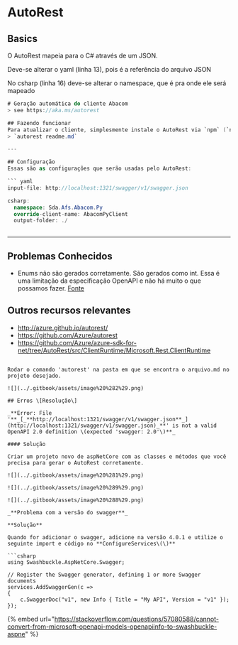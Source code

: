 # AutoRest

## Basics

O AutoRest mapeia para o C\# através de um JSON.

Deve-se alterar o yaml \(linha 13\), pois é a referência do arquivo JSON

No csharp \(linha 16\) deve-se alterar o namespace, que é pra onde ele será mapeado

```csharp
# Geração automática do cliente Abacom
> see https://aka.ms/autorest

## Fazendo funcionar
Para atualizar o cliente, simplesmente instale o AutoRest via `npm` (`npm install -g autorest`) e depois execute (no mesmo caminho deste arquivo):
> `autorest readme.md`

---

## Configuração
Essas são as configurações que serão usadas pelo AutoRest:

``` yaml 
input-file: http://localhost:1321/swagger/v1/swagger.json

csharp:
  namespace: Sda.Afs.Abacom.Py
  override-client-name: AbacomPyClient
  output-folder: ./
  
```

---

## Problemas Conhecidos
- Enums não são gerados corretamente. São gerados como int. Essa é uma limitação da especificação OpenAPI e não há muito o que possamos fazer. [Fonte](https://github.com/domaindrivendev/Swashbuckle/issues/1113)

## Outros recursos relevantes
  - http://azure.github.io/autorest/
  - https://github.com/Azure/autorest
  - https://github.com/Azure/azure-sdk-for-net/tree/AutoRest/src/ClientRuntime/Microsoft.Rest.ClientRuntime
```

Rodar o comando 'autorest' na pasta em que se encontra o arquivo.md no projeto desejado.

![](../.gitbook/assets/image%20%282%29.png)

## Erros \[Resolução\]

_**Error: File '**_[_**http://localhost:1321/swagger/v1/swagger.json**_](http://localhost:1321/swagger/v1/swagger.json)_**' is not a valid OpenAPI 2.0 definition \(expected 'swagger: 2.0'\)**_

#### Solução

Criar um projeto novo de aspNetCore com as classes e métodos que você precisa para gerar o AutoRest corretamente.

![](../.gitbook/assets/image%20%281%29.png)

![](../.gitbook/assets/image%20%289%29.png)

![](../.gitbook/assets/image%20%288%29.png)

_**Problema com a versão do swagger**_

**Solução**

Quando for adicionar o swagger, adicione na versão 4.0.1 e utilize o seguinte import e código no **ConfigureServices\(\)**

```csharp
using Swashbuckle.AspNetCore.Swagger;

// Register the Swagger generator, defining 1 or more Swagger documents
services.AddSwaggerGen(c =>
{
    c.SwaggerDoc("v1", new Info { Title = "My API", Version = "v1" });
});
```

{% embed url="https://stackoverflow.com/questions/57080588/cannot-convert-from-microsoft-openapi-models-openapiinfo-to-swashbuckle-aspne" %}



